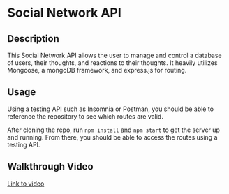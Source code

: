 # Social Network API

## Description

This Social Network API allows the user to manage and control a database of users, their thoughts, and reactions to their thoughts. It heavily utilizes Mongoose, a mongoDB framework, and express.js for routing.

## Usage

Using a testing API such as Insomnia or Postman, you should be able to reference the repository to see which routes are valid.

After cloning the repo, run `npm install` and `npm start` to get the server up and running. From there, you should be able to access the routes using a testing API.

## Walkthrough Video
[Link to video](https://drive.google.com/file/d/1NUxB5L6t1o_yE-jWMPNnKNicHRttebOp/view)